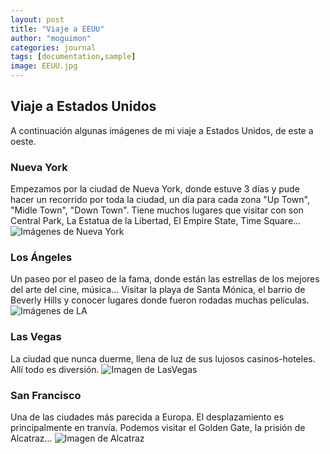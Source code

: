 ```yaml
---
layout: post
title: "Viaje a EEUU"
author: "moguimon"
categories: journal
tags: [documentation,sample]
image: EEUU.jpg
---
```


## Viaje a Estados Unidos

A continuación algunas imágenes de mi viaje a Estados Unidos, de este a oeste.

### Nueva York
Empezamos por la ciudad de Nueva York, donde estuve 3 días y pude hacer un recorrido por toda la ciudad, un día para cada zona "Up Town", "Midle Town", "Down Town".
Tiene muchos lugares que visitar con son Central Park, La Estatua de la Libertad, El Empire State, Time Square...
![Imágenes de Nueva York]({{site.baseurl}}/assets/img/NuevaYork.jpg)

### Los Ángeles
Un paseo por el paseo de la fama, donde están las estrellas de los mejores del arte del cine, música...
Visitar la playa de Santa Mónica, el barrio de Beverly Hills y conocer lugares donde fueron rodadas muchas películas.
![Imágenes de LA]({{site.baseurl}}/assets/img/LosAngeles.jpg)


### Las Vegas
La ciudad que nunca duerme, llena de luz de sus lujosos casinos-hoteles. Allí todo es diversión.
![Imagen de LasVegas]({{site.baseurl}/assets/img/EEUU/LasVegas.jpg})


### San Francisco
Una de las ciudades más parecida a Europa. El desplazamiento es principalmente en tranvía. Podemos visitar el Golden Gate, la prisión de Alcatraz...
![Imagen de Alcatraz]({{site.baseurl}/assets/img/EEUU/Alcatraz.jpg})

